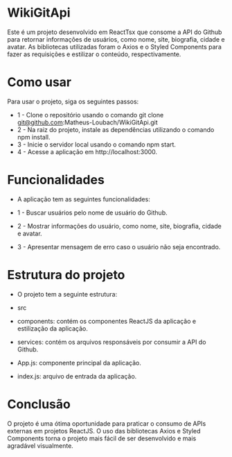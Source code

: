 # WikiGitApi


Este é um projeto desenvolvido em ReactTsx que consome a API do Github para retornar informações de usuários, como nome, site, biografia, cidade e avatar. As bibliotecas utilizadas foram o Axios e o Styled Components para fazer as requisições e estilizar o conteúdo, respectivamente.

# Como usar
Para usar o projeto, siga os seguintes passos:

- 1 - Clone o repositório usando o comando git clone git@github.com:Matheus-Loubach/WikiGitApi.git
- 2 - Na raiz do projeto, instale as dependências utilizando o comando npm install.
- 3 - Inicie o servidor local usando o comando npm start.
- 4 - Acesse a aplicação em http://localhost:3000.

# Funcionalidades
- A aplicação tem as seguintes funcionalidades:

- 1 - Buscar usuários pelo nome de usuário do Github.
- 2 - Mostrar informações do usuário, como nome, site, biografia, cidade e avatar.
- 3 - Apresentar mensagem de erro caso o usuário não seja encontrado.

# Estrutura do projeto

- O projeto tem a seguinte estrutura:

- src
- components: contém os componentes ReactJS da aplicação e estilização da aplicação.
- services: contém os arquivos responsáveis por consumir a API do Github.
- App.js: componente principal da aplicação.
- index.js: arquivo de entrada da aplicação.

# Conclusão
O projeto é uma ótima oportunidade para praticar o consumo de APIs externas em projetos ReactJS. O uso das bibliotecas Axios e Styled Components torna o projeto mais fácil de ser desenvolvido e mais agradável visualmente.
